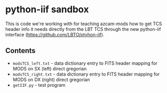 # python-iif sandbox

This is code we're working with for teaching azcam-mods how to get
TCS header info it needs directly from the LBT TCS through the
new python-iif interface (https://github.com/LBTO/ptyhon-iif).

## Contents

 * `modsTCS_left.txt` - data dictionary entry to FITS header mapping for MODS on SX (left) direct gregorian
 * `modsTCS_right.txt` - data dictionary entry to FITS header mapping for MODS on DX (right) direct gregorian
 * `getIIF.py` - test program

